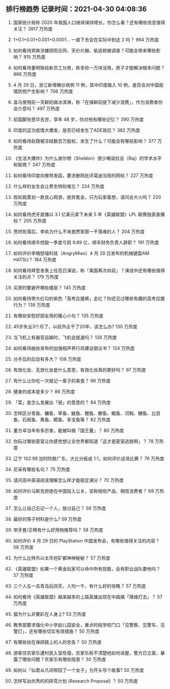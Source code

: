 
## 排行榜趋势 记录时间：2021-04-30 04:08:36
  
  1. 国家统计局称 2020 年我国人口继续保持增长，你怎么看？还有哪些信息值得关注？ 3917 万热度
    
  2. 1+0.1+0.01+0.001+0.0001... 一直下去会在实际中到达 2 吗？ 964 万热度
    
  3. 如何看待郑爽涉嫌阴阳合同、天价片酬、偷逃税被调查？可能会带来哪些影响？ 915 万热度
    
  4. 如何看待董明珠给新员工分房，称多给一万块没用，房子才能解决根本问题？ 866 万热度
    
  5. 4 月 29 日，浙江新增确诊病例 11 例，其中印度输入 10 例，是否会对中国疫情防控产生影响？ 706 万热度
    
  6. 盒马使用前一天鲜奶做冰淇淋，称「在保鲜前提下减少浪费」，作为消费者你会介意吗？ 497 万热度
    
  7. 前国脚张恩华去世，享年 48 岁，你对他有哪些记忆？ 390 万热度
    
  8. 印度的这次疫情大爆发，是否已经发生了ADE效应？ 382 万热度
    
  9. 如何看待赵薇被冻结数百万股权，发生了什么？可能会有哪些影响？ 377 万热度
    
  10. 《生活大爆炸》为什么谢尔顿（Sheldon）很少嘲讽拉吉（Raj）的学术水平和智商？ 247 万热度
    
  11. 如何看待印度向推特发函，要求删除批评莫迪当局的网帖？ 227 万热度
    
  12. 什么样的女生会让男生特别难忘？ 224 万热度
    
  13. 假如我策划一款良心网游，放弃氪金，只为玩家着想，请问会大火吗？ 220 万热度
    
  14. 如何看待虎牙直播以 3.1 亿美元拿下未来 5 年《英雄联盟》LPL 联赛独家直播权？ 205 万热度
    
  15. 贾府败落后，李纨为什么不肯救贾家那一干落难的人？ 204 万热度
    
  16. 如何看待顺丰控股一季度亏损 9.89 亿，顺丰财务负责人辞职？ 191 万热度
    
  17. 如何评价李楠怒喵科技（AngryMiao）4 月 29 日发布的机械键盘AM HATSU？ 184 万热度
    
  18. 如何看待拜登发表上任百日演说，称「美国再次向前」？演说中还有哪些值得关注的点？ 179 万热度
    
  19. 买房时要避开哪些楼层？ 145 万热度
    
  20. 如何看待带大红勾的紫色「高考应援裤」走红？你还见过哪些有趣的高考应援行为？ 139 万热度
    
  21. 有哪些安慰好朋友用的暖心小句？ 135 万热度
    
  22. 45岁失业3个月了，以前外企干了20年，该怎么办? 130 万热度
    
  23. 当飞机上有器官运输时，飞机会提速吗？ 126 万热度
    
  24. 如何看待曲协发布的加强相声界行风建设倡议书？ 124 万热度
    
  25. 分手后的后劲有多大？ 108 万热度
    
  26. 有效化妆、无效化妆是什么意思，有效化妆真的更好吗？ 97 万热度
    
  27. 有什么让你吃一次就记一辈子的美食？ 96 万热度
    
  28. 健身的成本是多少？ 86 万热度
    
  29. 「菜」是怎么发展出「弱」的意思的？ 84 万热度
    
  30. 怎样区分青鱼、鳙鱼、草鱼、鲢鱼、鲤鱼、鲫鱼、鲳鱼、河鲀、鳝鱼、比目鱼、石斑鱼、黄鱼、鳕鱼、多宝鱼等？ 82 万热度
    
  31. 董方卓当年有多厉害，能被叫做「国王董」？ 80 万热度
    
  32. 你玩过哪些密室让你感觉想让全世界都知道「这才是密室逃脱啊」？ 78 万热度
    
  33. 辽宁 102:98 加时险胜广东，大比分扳成 1:1，如何评价这场比赛？ 76 万热度
    
  34. 尼采有哪些名句？ 75 万热度
    
  35. 请问高中英语阅读理解怎么样才能稳定满分？ 70 万热度
    
  36. 如何评价马斯克拒绝在中国投入公关，坚称相信产品、相信消费者？ 69 万热度
    
  37. 怎么让自己忘记一个人，放过自己？ 59 万热度
    
  38. 最好的筷子材料是什么? 59 万热度
    
  39. 带牙套/正畸有什么好用物推荐吗？ 58 万热度
    
  40. 如何评价 4 月 29 日的 PlayStation 中国发布会，有哪些值得关注的内容？ 58 万热度
    
  41. 为什么比特币以太币挖矿都神神秘秘？ 57 万热度
    
  42. 《英雄联盟》如果一个黄金玩家可以命中所有技能，会有职业战队要他吗？ 57 万热度
    
  43. 三个人五一去青岛玩四天，人均一千，有什么好的攻略？ 57 万热度
    
  44. 如何看待《英雄联盟》越来越多的上路英雄出现在中路搞「降维打击」？ 57 万热度
    
  45. 猫为什么非要趴在人身上? 53 万热度
    
  46. 教育部要求强化中小学幼儿园安全，重点时段学校门口「见警察、见警车、见警灯」，还有哪些切实有效措施？ 50 万热度
    
  47. 有哪些给在保研路上的人的忠告？ 50 万热度
    
  48. 游客住农家乐遭村民入室性侵，农家乐称不清楚他如何进屋，警方已立案，暴露了哪些问题？农家乐有哪些隐患？ 50 万热度
    
  49. 如何以「仙君从凡间带回了一个女子」为开头写个故事? 50 万热度
    
  50. 怎样写出优秀的的研究计划 (Research Proposal) ？ 50 万热度
    